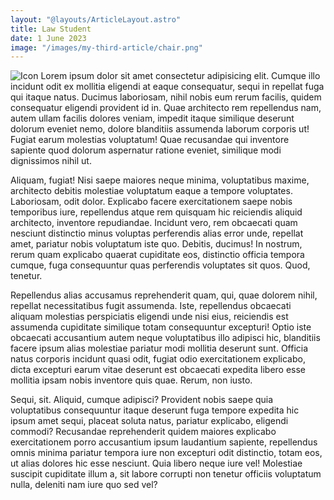 ```yaml
---
layout: "@layouts/ArticleLayout.astro"
title: Law Student 
date: 1 June 2023
image: "/images/my-third-article/chair.png"
---
```









![Icon](https://i.ytimg.com/vi/7Tt6Yv9czz8/maxresdefault.jpg)
Lorem ipsum dolor sit amet consectetur adipisicing elit. Cumque illo incidunt odit ex mollitia eligendi at eaque consequatur, sequi in repellat fuga qui itaque natus. Ducimus laboriosam, nihil nobis eum rerum facilis, quidem consequatur eligendi provident id in. Quae architecto rem repellendus nam, autem ullam facilis dolores veniam, impedit itaque similique deserunt dolorum eveniet nemo, dolore blanditiis assumenda laborum corporis ut! Fugiat earum molestias voluptatum! Quae recusandae qui inventore sapiente quod dolorum aspernatur ratione eveniet, similique modi dignissimos nihil ut.

Aliquam, fugiat! Nisi saepe maiores neque minima, voluptatibus maxime, architecto debitis molestiae voluptatum eaque a tempore voluptates. Laboriosam, odit dolor. Explicabo facere exercitationem saepe nobis temporibus iure, repellendus atque rem quisquam hic reiciendis aliquid architecto, inventore repudiandae. Incidunt vero, rem obcaecati quam nesciunt distinctio minus voluptas perferendis alias error unde, repellat amet, pariatur nobis voluptatum iste quo. Debitis, ducimus! In nostrum, rerum quam explicabo quaerat cupiditate eos, distinctio officia tempora cumque, fuga consequuntur quas perferendis voluptates sit quos. Quod, tenetur.

Repellendus alias accusamus reprehenderit quam, qui, quae dolorem nihil, repellat necessitatibus fugit assumenda. Iste, repellendus obcaecati aliquam molestias perspiciatis eligendi unde nisi eius, reiciendis est assumenda cupiditate similique totam consequuntur excepturi! Optio iste obcaecati accusantium autem neque voluptatibus illo adipisci hic, blanditiis facere ipsum alias molestiae pariatur modi mollitia deserunt sunt. Officia natus corporis incidunt quasi odit, fugiat odio exercitationem explicabo, dicta excepturi earum vitae deserunt est obcaecati expedita libero esse mollitia ipsam nobis inventore quis quae. Rerum, non iusto.

Sequi, sit. Aliquid, cumque adipisci? Provident nobis saepe quia voluptatibus consequuntur itaque deserunt fuga tempore expedita hic ipsum amet sequi, placeat soluta natus, pariatur explicabo, eligendi commodi? Recusandae reprehenderit quidem maiores explicabo exercitationem porro accusantium ipsum laudantium sapiente, repellendus omnis minima pariatur tempora iure non excepturi odit distinctio, totam eos, ut alias dolores hic esse nesciunt. Quia libero neque iure vel! Molestiae suscipit cupiditate illum a, sit labore corrupti non tenetur officiis voluptatum nulla, deleniti nam iure quo sed vel?
